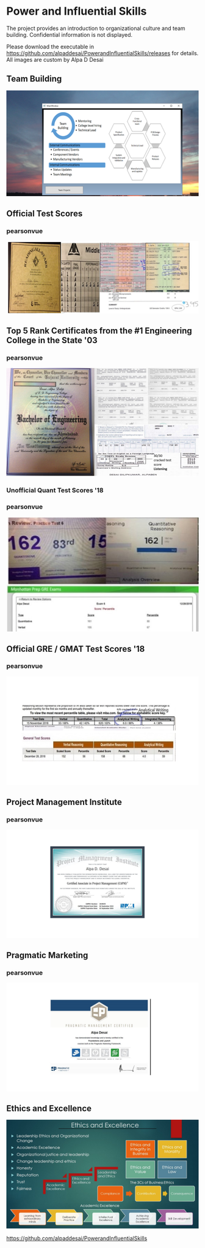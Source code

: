 # Power and Influential Skills

The project provides an introduction to organizational culture and team building. Confidential information is not displayed. 

Please download the executable in https://github.com/alpaddesai/PowerandInfluentialSkills/releases for details. All images are custom by Alpa D Desai 

## Team Building
![image](TeamBuilding.png)

## Official Test Scores 
### pearsonvue
![image](Grades_marks_image.jpg)

## Top 5 Rank Certificates from the #1 Engineering College in the State '03 
### pearsonvue
![image](Bachelor's.jpg)

### Unofficial Quant Test Scores '18
### pearsonvue
![image](QuantTestScore.jpg)

## Official GRE / GMAT Test Scores '18
### pearsonvue
![image](GREGMAT.jpg)

## Project Management Institute
### pearsonvue
![image](CAPM.jpg)

## Pragmatic Marketing
### pearsonvue
![image](PMI.jpg)

## Ethics and Excellence
![image](Ethics.jpg)

https://github.com/alpaddesai/PowerandInfluentialSkills
